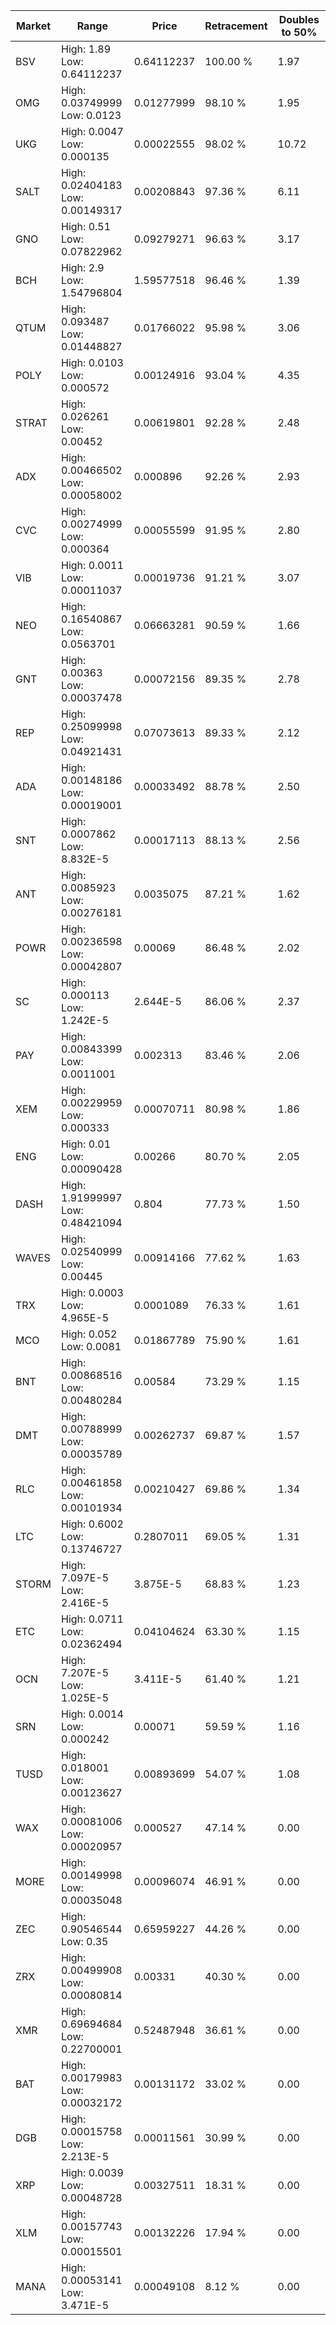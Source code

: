 | Market | Range | Price| Retracement | Doubles to 50% |
| --- | --- | --- | --- | --- |
| BSV | High: 1.89<br />Low: 0.64112237 | 0.64112237 | 100.00 % | 1.97 |
| OMG | High: 0.03749999<br />Low: 0.0123 | 0.01277999 | 98.10 % | 1.95 |
| UKG | High: 0.0047<br />Low: 0.000135 | 0.00022555 | 98.02 % | 10.72 |
| SALT | High: 0.02404183<br />Low: 0.00149317 | 0.00208843 | 97.36 % | 6.11 |
| GNO | High: 0.51<br />Low: 0.07822962 | 0.09279271 | 96.63 % | 3.17 |
| BCH | High: 2.9<br />Low: 1.54796804 | 1.59577518 | 96.46 % | 1.39 |
| QTUM | High: 0.093487<br />Low: 0.01448827 | 0.01766022 | 95.98 % | 3.06 |
| POLY | High: 0.0103<br />Low: 0.000572 | 0.00124916 | 93.04 % | 4.35 |
| STRAT | High: 0.026261<br />Low: 0.00452 | 0.00619801 | 92.28 % | 2.48 |
| ADX | High: 0.00466502<br />Low: 0.00058002 | 0.000896 | 92.26 % | 2.93 |
| CVC | High: 0.00274999<br />Low: 0.000364 | 0.00055599 | 91.95 % | 2.80 |
| VIB | High: 0.0011<br />Low: 0.00011037 | 0.00019736 | 91.21 % | 3.07 |
| NEO | High: 0.16540867<br />Low: 0.0563701 | 0.06663281 | 90.59 % | 1.66 |
| GNT | High: 0.00363<br />Low: 0.00037478 | 0.00072156 | 89.35 % | 2.78 |
| REP | High: 0.25099998<br />Low: 0.04921431 | 0.07073613 | 89.33 % | 2.12 |
| ADA | High: 0.00148186<br />Low: 0.00019001 | 0.00033492 | 88.78 % | 2.50 |
| SNT | High: 0.0007862<br />Low: 8.832E-5 | 0.00017113 | 88.13 % | 2.56 |
| ANT | High: 0.0085923<br />Low: 0.00276181 | 0.0035075 | 87.21 % | 1.62 |
| POWR | High: 0.00236598<br />Low: 0.00042807 | 0.00069 | 86.48 % | 2.02 |
| SC | High: 0.000113<br />Low: 1.242E-5 | 2.644E-5 | 86.06 % | 2.37 |
| PAY | High: 0.00843399<br />Low: 0.0011001 | 0.002313 | 83.46 % | 2.06 |
| XEM | High: 0.00229959<br />Low: 0.000333 | 0.00070711 | 80.98 % | 1.86 |
| ENG | High: 0.01<br />Low: 0.00090428 | 0.00266 | 80.70 % | 2.05 |
| DASH | High: 1.91999997<br />Low: 0.48421094 | 0.804 | 77.73 % | 1.50 |
| WAVES | High: 0.02540999<br />Low: 0.00445 | 0.00914166 | 77.62 % | 1.63 |
| TRX | High: 0.0003<br />Low: 4.965E-5 | 0.0001089 | 76.33 % | 1.61 |
| MCO | High: 0.052<br />Low: 0.0081 | 0.01867789 | 75.90 % | 1.61 |
| BNT | High: 0.00868516<br />Low: 0.00480284 | 0.00584 | 73.29 % | 1.15 |
| DMT | High: 0.00788999<br />Low: 0.00035789 | 0.00262737 | 69.87 % | 1.57 |
| RLC | High: 0.00461858<br />Low: 0.00101934 | 0.00210427 | 69.86 % | 1.34 |
| LTC | High: 0.6002<br />Low: 0.13746727 | 0.2807011 | 69.05 % | 1.31 |
| STORM | High: 7.097E-5<br />Low: 2.416E-5 | 3.875E-5 | 68.83 % | 1.23 |
| ETC | High: 0.0711<br />Low: 0.02362494 | 0.04104624 | 63.30 % | 1.15 |
| OCN | High: 7.207E-5<br />Low: 1.025E-5 | 3.411E-5 | 61.40 % | 1.21 |
| SRN | High: 0.0014<br />Low: 0.000242 | 0.00071 | 59.59 % | 1.16 |
| TUSD | High: 0.018001<br />Low: 0.00123627 | 0.00893699 | 54.07 % | 1.08 |
| WAX | High: 0.00081006<br />Low: 0.00020957 | 0.000527 | 47.14 % | 0.00 |
| MORE | High: 0.00149998<br />Low: 0.00035048 | 0.00096074 | 46.91 % | 0.00 |
| ZEC | High: 0.90546544<br />Low: 0.35 | 0.65959227 | 44.26 % | 0.00 |
| ZRX | High: 0.00499908<br />Low: 0.00080814 | 0.00331 | 40.30 % | 0.00 |
| XMR | High: 0.69694684<br />Low: 0.22700001 | 0.52487948 | 36.61 % | 0.00 |
| BAT | High: 0.00179983<br />Low: 0.00032172 | 0.00131172 | 33.02 % | 0.00 |
| DGB | High: 0.00015758<br />Low: 2.213E-5 | 0.00011561 | 30.99 % | 0.00 |
| XRP | High: 0.0039<br />Low: 0.00048728 | 0.00327511 | 18.31 % | 0.00 |
| XLM | High: 0.00157743<br />Low: 0.00015501 | 0.00132226 | 17.94 % | 0.00 |
| MANA | High: 0.00053141<br />Low: 3.471E-5 | 0.00049108 | 8.12 % | 0.00 |
